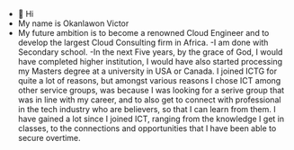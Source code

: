 - 👋 Hi
- My name is Okanlawon Victor
- My future ambition is to become a renowned Cloud Engineer and to develop the largest Cloud Consulting firm in Africa.
-I am done with Secondary school.
-In the next Five years, by the grace of God, I would have completed higher institution, I would have also started processing my Masters degree at a university in USA or Canada.
I joined ICTG for quite a lot of reasons, but amongst various reasons I chose ICT among other service groups, was because I was looking for a serive group that was in line with my career, and to also get to connect with professional in the tech industry who are believers, so that I can learn from them.
I have gained a lot since I joined ICT, ranging from the knowledge I get in classes, to the connections and opportunities that I have been able to secure overtime.
<!---
victorabimfoluwa/victorabimfoluwa is a ✨ special ✨ repository because its `README.md` (this file) appears on your GitHub profile.
You can click the Preview link to take a look at your changes.
--->
